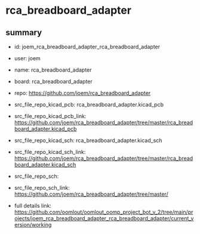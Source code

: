 # rca_breadboard_adapter
 
## summary 
* id: joem_rca_breadboard_adapter_rca_breadboard_adapter
* user: joem
* name: rca_breadboard_adapter
* board: rca_breadboard_adapter
* repo: https://github.com/joem/rca_breadboard_adapter
* src_file_repo_kicad_pcb: rca_breadboard_adapter.kicad_pcb
* src_file_repo_kicad_pcb_link: https://github.com/joem/rca_breadboard_adapter/tree/master/rca_breadboard_adapter.kicad_pcb
* src_file_repo_kicad_sch: rca_breadboard_adapter.kicad_sch
* src_file_repo_kicad_sch_link: https://github.com/joem/rca_breadboard_adapter/tree/master/rca_breadboard_adapter.kicad_sch

* src_file_repo_sch: 
* src_file_repo_sch_link: https://github.com/joem/rca_breadboard_adapter/tree/master/
* full details link: https://github.com/oomlout/oomlout_oomp_project_bot_v_2/tree/main/projects/joem_rca_breadboard_adapter_rca_breadboard_adapter/current_version/working  







